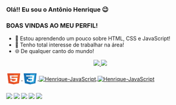 ### Olá!! Eu sou o Antônio Henrique 😉
### BOAS VINDAS AO MEU PERFIL!
- 🧐 Estou aprendendo um pouco sobre HTML, CSS e JavaScript!
- 🌟 Tenho total interesse de trabalhar na área!
- 🌐 De qualquer canto do mundo!

<div align="center">
  <a href="https://github.com/HenriqueCl99">
  <img height="180em" src="https://github-readme-stats.vercel.app/api?username=HenriqueCl99&show_icons=true&theme=dracula&include_all_commits=true&count_private=true"/>
  <img height="180em" src="https://github-readme-stats.vercel.app/api/top-langs/?username=HenriqueCl99&layout=compact&langs_count=7&theme=dracula"/>
</div>
  
  
  <div style="display: inline_block"><br>
  <img align="center" alt="Henrique-HTML" height="30" width="40" src="https://raw.githubusercontent.com/devicons/devicon/master/icons/html5/html5-original.svg">
  <img align="center" alt="Henrique-CSS" height="30" width="40" src="https://raw.githubusercontent.com/devicons/devicon/master/icons/css3/css3-original.svg">
  <img align="center" alt="Henrique-JavaScript" height="30" width="40 "src="https://cdn.jsdelivr.net/gh/devicons/devicon/icons/javascript/javascript-original.svg" />
  <img align="center" alt="Henrique-JavaScript" height="30" width="40 "src="https://www.php.net/images/logos/new-php-logo.svg" />

###
  
  <div> 
  <a href="https://www.youtube.com/channel/UCWGNVdCh5H7KHFRWNZa05KQ" target="_blank"><img src="https://img.shields.io/badge/YouTube-FF0000?style=for-the-badge&logo=youtube&logoColor=white" target="_blank"></a>
  <a href="https://www.instagram.com/henrique.callixto/?hl=pt-br" target="_blank"><img src="https://img.shields.io/badge/-Instagram-%23E4405F?style=for-the-badge&logo=instagram&logoColor=white" target="_blank"></a>
 	<a href="https://twitter.com/henrique99citou" target="_blank"><img src="https://img.shields.io/badge/Twitch-9146FF?style=for-the-badge&logo=twitch&logoColor=white" target="_blank"></a>
 <a href="https://discord.gg/SsyAd5HXYZ" target="_blank"><img src="https://img.shields.io/badge/Discord-7289DA?style=for-the-badge&logo=discord&logoColor=white" target="_blank"></a>
  <a href="https://www.linkedin.com/in/ant%C3%B4nio-henrique-367728214/" target="_blank"><img src="https://img.shields.io/badge/-LinkedIn-%230077B5?style=for-the-badge&logo=linkedin&logoColor=white" target="_blank"></a>  
    </div>
